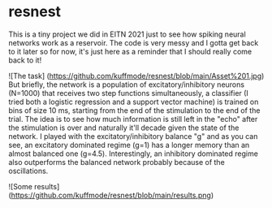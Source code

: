 # resnest
This is a tiny project we did in EITN 2021 just to see how spiking neural networks work as a reservoir. The code is very messy and I gotta get back to it later so for now, it's just here as a reminder that I should really come back to it!

![The task]
(https://github.com/kuffmode/resnest/blob/main/Asset%201.jpg)
But briefly, the network is a population of excitatory/inhibitory neurons (N=1000) that receives two step functions simultaneously, a classifier (I tried both a logistic regression and a support vector machine) is trained on bins of size 10 ms, starting from the end of the stimulation to the end of the trial. The idea is to see how much information is still left in the "echo" after the stimulation is over and naturally it'll decade given the state of the network. I played with the excitatory/inhibitory balance "g" and as you can see, an excitatory dominated regime (g=1) has a longer memory than an almost balanced one (g=4.5). Interestingly, an inhibitory dominated regime also outperforms the balanced network probably because of the oscillations.

![Some results]
(https://github.com/kuffmode/resnest/blob/main/results.png)
